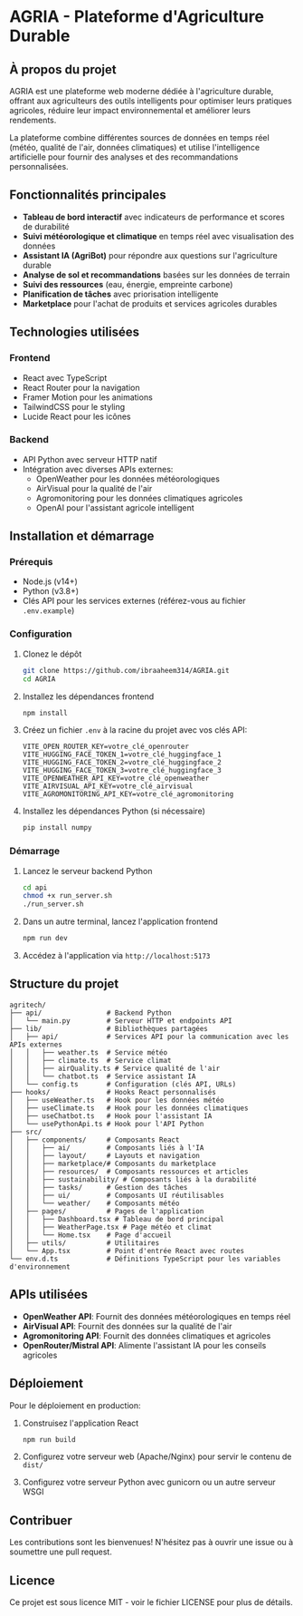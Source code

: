 # AGRIA - Plateforme d'Agriculture Durable

## À propos du projet

AGRIA est une plateforme web moderne dédiée à l'agriculture durable, offrant aux agriculteurs des outils intelligents pour optimiser leurs pratiques agricoles, réduire leur impact environnemental et améliorer leurs rendements.

La plateforme combine différentes sources de données en temps réel (météo, qualité de l'air, données climatiques) et utilise l'intelligence artificielle pour fournir des analyses et des recommandations personnalisées.

## Fonctionnalités principales

- **Tableau de bord interactif** avec indicateurs de performance et scores de durabilité
- **Suivi météorologique et climatique** en temps réel avec visualisation des données
- **Assistant IA (AgriBot)** pour répondre aux questions sur l'agriculture durable
- **Analyse de sol et recommandations** basées sur les données de terrain
- **Suivi des ressources** (eau, énergie, empreinte carbone)
- **Planification de tâches** avec priorisation intelligente
- **Marketplace** pour l'achat de produits et services agricoles durables

## Technologies utilisées

### Frontend
- React avec TypeScript
- React Router pour la navigation
- Framer Motion pour les animations
- TailwindCSS pour le styling
- Lucide React pour les icônes

### Backend
- API Python avec serveur HTTP natif
- Intégration avec diverses APIs externes:
  - OpenWeather pour les données météorologiques
  - AirVisual pour la qualité de l'air
  - Agromonitoring pour les données climatiques agricoles
  - OpenAI pour l'assistant agricole intelligent

## Installation et démarrage

### Prérequis
- Node.js (v14+)
- Python (v3.8+)
- Clés API pour les services externes (référez-vous au fichier `.env.example`)

### Configuration
1. Clonez le dépôt
   ```bash
   git clone https://github.com/ibraaheem314/AGRIA.git
   cd AGRIA
   ```

2. Installez les dépendances frontend
   ```bash
   npm install
   ```

3. Créez un fichier `.env` à la racine du projet avec vos clés API:
   ```
   VITE_OPEN_ROUTER_KEY=votre_clé_openrouter
   VITE_HUGGING_FACE_TOKEN_1=votre_clé_huggingface_1
   VITE_HUGGING_FACE_TOKEN_2=votre_clé_huggingface_2
   VITE_HUGGING_FACE_TOKEN_3=votre_clé_huggingface_3
   VITE_OPENWEATHER_API_KEY=votre_clé_openweather
   VITE_AIRVISUAL_API_KEY=votre_clé_airvisual
   VITE_AGROMONITORING_API_KEY=votre_clé_agromonitoring
   ```

4. Installez les dépendances Python (si nécessaire)
   ```bash
   pip install numpy
   ```

### Démarrage
1. Lancez le serveur backend Python
   ```bash
   cd api
   chmod +x run_server.sh
   ./run_server.sh
   ```

2. Dans un autre terminal, lancez l'application frontend
   ```bash
   npm run dev
   ```

3. Accédez à l'application via `http://localhost:5173`

## Structure du projet

```
agritech/
├── api/                # Backend Python
│   └── main.py         # Serveur HTTP et endpoints API
├── lib/                # Bibliothèques partagées
│   ├── api/            # Services API pour la communication avec les APIs externes
│   │   ├── weather.ts  # Service météo
│   │   ├── climate.ts  # Service climat
│   │   ├── airQuality.ts # Service qualité de l'air
│   │   └── chatbot.ts  # Service assistant IA
│   └── config.ts       # Configuration (clés API, URLs)
├── hooks/              # Hooks React personnalisés
│   ├── useWeather.ts   # Hook pour les données météo
│   ├── useClimate.ts   # Hook pour les données climatiques
│   ├── useChatbot.ts   # Hook pour l'assistant IA
│   └── usePythonApi.ts # Hook pour l'API Python
├── src/
│   ├── components/     # Composants React
│   │   ├── ai/         # Composants liés à l'IA
│   │   ├── layout/     # Layouts et navigation
│   │   ├── marketplace/# Composants du marketplace
│   │   ├── resources/  # Composants ressources et articles
│   │   ├── sustainability/ # Composants liés à la durabilité
│   │   ├── tasks/      # Gestion des tâches
│   │   ├── ui/         # Composants UI réutilisables
│   │   └── weather/    # Composants météo
│   ├── pages/          # Pages de l'application
│   │   ├── Dashboard.tsx # Tableau de bord principal
│   │   ├── WeatherPage.tsx # Page météo et climat
│   │   └── Home.tsx    # Page d'accueil
│   ├── utils/          # Utilitaires
│   └── App.tsx         # Point d'entrée React avec routes
└── env.d.ts            # Définitions TypeScript pour les variables d'environnement
```

## APIs utilisées

- **OpenWeather API**: Fournit des données météorologiques en temps réel
- **AirVisual API**: Fournit des données sur la qualité de l'air
- **Agromonitoring API**: Fournit des données climatiques et agricoles
- **OpenRouter/Mistral API**: Alimente l'assistant IA pour les conseils agricoles

## Déploiement

Pour le déploiement en production:

1. Construisez l'application React
   ```bash
   npm run build
   ```

2. Configurez votre serveur web (Apache/Nginx) pour servir le contenu de `dist/`

3. Configurez votre serveur Python avec gunicorn ou un autre serveur WSGI

## Contribuer

Les contributions sont les bienvenues! N'hésitez pas à ouvrir une issue ou à soumettre une pull request.

## Licence

Ce projet est sous licence MIT - voir le fichier LICENSE pour plus de détails.
